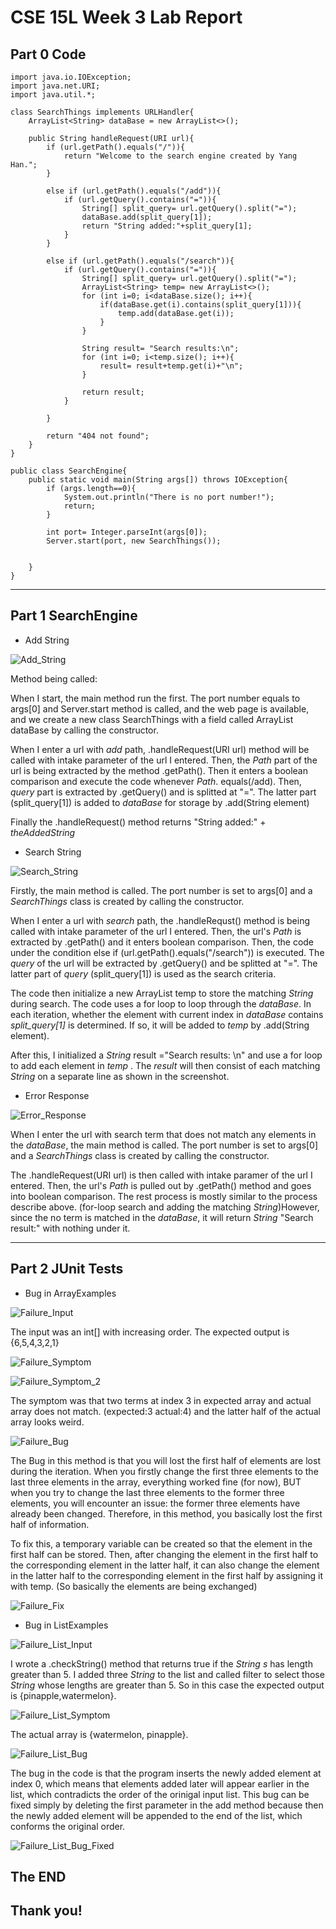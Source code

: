 # CSE 15L Week 3 Lab Report

## Part 0 Code

```
import java.io.IOException;
import java.net.URI;
import java.util.*;

class SearchThings implements URLHandler{
    ArrayList<String> dataBase = new ArrayList<>();

    public String handleRequest(URI url){
        if (url.getPath().equals("/")){
            return "Welcome to the search engine created by Yang Han.";
        }

        else if (url.getPath().equals("/add")){
            if (url.getQuery().contains("=")){
                String[] split_query= url.getQuery().split("=");
                dataBase.add(split_query[1]);
                return "String added:"+split_query[1];
            }
        }

        else if (url.getPath().equals("/search")){
            if (url.getQuery().contains("=")){
                String[] split_query= url.getQuery().split("=");
                ArrayList<String> temp= new ArrayList<>();
                for (int i=0; i<dataBase.size(); i++){
                    if(dataBase.get(i).contains(split_query[1])){
                        temp.add(dataBase.get(i));
                    }
                }

                String result= "Search results:\n";
                for (int i=0; i<temp.size(); i++){
                    result= result+temp.get(i)+"\n";
                }

                return result;
            }

        }

        return "404 not found";
    }
}

public class SearchEngine{
    public static void main(String args[]) throws IOException{
        if (args.length==0){
            System.out.println("There is no port number!");
            return;
        }

        int port= Integer.parseInt(args[0]);
        Server.start(port, new SearchThings());


    }
}
```

---

## Part 1 SearchEngine

* Add String

![Add_String](https://TonyYangHan.github.io/cse15l-lab-reports/Add_String_Apple.jpg)

Method being called:

When I start, the main method run the first. The port number equals to args[0] and Server.start method is called, and the web page is available, and we create a new class SearchThings with a field called ArrayList<String> dataBase by calling the constructor.

When I enter a url with _add_ path, .handleRequest(URI url) method will be called with intake parameter of the url I entered. Then, the _Path_ part of the url is being extracted by the method .getPath(). Then it enters a boolean comparison and execute the code whenever _Path_. equals(/add). Then, _query_ part is extracted by .getQuery() and is splitted at "=". The latter part (split_query[1]) is added to _dataBase_ for storage by .add(String element)

Finally the .handleRequest() method returns "String added:" + _theAddedString_


* Search String

![Search_String](https://TonyYangHan.github.io/cse15l-lab-reports/Search_String.jpg)

Firstly, the main method is called. The port number is set to args[0] and a _SearchThings_ class is created by calling the constructor. 

When I enter a url with _search_ path, the .handleRequst() method is being called with intake parameter of the url I entered. Then, the url's _Path_ is extracted by .getPath() and it enters boolean comparison. Then, the code under the condition else if (url.getPath().equals("/search")) is executed. The _query_ of the url will be extracted by .getQuery() and be splitted at "=". The latter part of _query_ (split_query[1]) is used as the search criteria.

The code then initialize a new ArrayList<String> temp to store the matching _String_ during search. The code uses a for loop to loop through the _dataBase_. In each iteration, whether the element with current index in _dataBase_ contains _split_query[1]_ is determined. If so, it will be added to _temp_ by .add(String element).

After this, I initialized a _String_ result ="Search results: \n" and use a for loop to add each element in _temp_ . The _result_ will then consist of each matching _String_ on a separate line as shown in the screenshot.

* Error Response

![Error_Response](https://TonyYangHan.github.io/cse15l-lab-reports/Error_Response.jpg)


When I enter the url with search term that does not match any elements in the _dataBase_, the main method is called. The port number is set to args[0] and a _SearchThings_ class is created by calling the constructor. 

The .handleRequest(URI url) is then called with intake paramer of the url I entered. Then, the url's _Path_ is pulled out by .getPath() method and goes into boolean comparison. The rest process is mostly similar to the process describe above. (for-loop search and adding the matching _String_)However, since the no term is matched in the _dataBase_, it will return _String_ "Search result:" with nothing under it.

---

## Part 2 JUnit Tests

* Bug in ArrayExamples

![Failure_Input](https://TonyYangHan.github.io/cse15l-lab-reports/Failure_input.jpg)

The input was an int[] with increasing order. The expected output is {6,5,4,3,2,1}

![Failure_Symptom](https://TonyYangHan.github.io/cse15l-lab-reports/Failure_Symptom.jpg)

![Failure_Symptom_2](https://TonyYangHan.github.io/cse15l-lab-reports/Failure_Symptom_2.jpg)

The symptom was that two terms at index 3 in expected array and actual array does not match. (expected:3 actual:4) and the latter half of the actual array looks weird.

![Failure_Bug](https://TonyYangHan.github.io/cse15l-lab-reports/Failure_Bug_2.jpg)

The Bug in this method is that you will lost the first half of elements are lost during the iteration. When you firstly change the first three elements to the last three elements in the array, everything worked fine (for now), BUT when you try to change the last three elements to the former three elements, you will encounter an issue: the former three elements have already been changed. Therefore, in this method, you basically lost the first half of information.

To fix this, a temporary variable can be created so that the element in the first half can be stored. Then, after changing the element in the first half to the corresponding element in the latter half, it can also change the element in the latter half to the corresponding element in the first half by assigning it with temp. (So basically the elements are being exchanged)

![Failure_Fix](https://TonyYangHan.github.io/cse15l-lab-reports/Failure_fixed.jpg)



* Bug in ListExamples

![Failure_List_Input](https://TonyYangHan.github.io/cse15l-lab-reports/Failure_List_Input.jpg)

I wrote a .checkString() method that returns true if the _String s_ has length greater than 5. I added three _String_ to the list and called filter to select those _String_ whose lengths are greater than 5. So in this case the expected output is {pinapple,watermelon}.


![Failure_List_Symptom](https://TonyYangHan.github.io/cse15l-lab-reports/Failure_List_Symptom.jpg)

The actual array is {watermelon, pinapple}.

![Failure_List_Bug](https://TonyYangHan.github.io/cse15l-lab-reports/Failure_List_bug.jpg)

The bug in the code is that the program inserts the newly added element at index 0, which means that elements added later will appear earlier in the list, which contradicts the order of the orinigal input list. This bug can be fixed simply by deleting the first parameter in the add method because then the newly added element will be appended to the end of the list, which conforms the original order.

![Failure_List_Bug_Fixed](https://TonyYangHan.github.io/cse15l-lab-reports/Failure_List_Bug_Fixed.jpg)

## The END
## Thank you!


